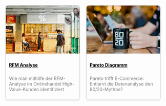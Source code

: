 

<div style="display: flex; flex-wrap: wrap; gap: 20px; justify-content: center;">

  <div style="flex: 0 0 calc(50% - 20px); box-sizing: border-box; border: 1px solid #ccc; border-radius: 8px; overflow: hidden; box-shadow: 0 2px 5px rgba(0,0,0,0.1);">
    <a href="rfm_1.html">
      <img src="../assets/img/rfm_1_01.jpg" alt="RFM Analysis" style="width: 100%; height: 150px; object-fit: cover;">
      <p style="padding: 10px; text-align: left; color: #000000; font-weight: bold; margin-bottom: 0px;">RFM Analyse</p>
      </a>
      <p class=clamp-text; style="padding: 10px; text-align: left; color: #808080; margin-top: 5px;">Wie man mithilfe der RFM-Analyse im Onlinehandel High-Value-Kunden identifiziert</p>
  </div>

  <div style="flex: 0 0 calc(50% - 20px); box-sizing: border-box; border: 1px solid #ccc; border-radius: 8px; overflow: hidden; box-shadow: 0 2px 5px rgba(0,0,0,0.1);">
    <a href="pareto_1.html">
      <img src="../assets/img/pareto_1_0.jpg" alt="Pareto Analysis" style="width: 100%; height: 150px; object-fit: cover;">
      <p style="padding: 10px; text-align: left; color: #000000; font-weight: bold; margin-bottom: 0px;">Pareto Diagramm</p>
    </a>
      <p class=clamp-text; style="padding: 10px; text-align: left; color: #808080; margin-top: 5px;">Pareto trifft E-Commerce: Entlarvt die Datenanalyse den 80/20-Mythos?</p>
  </div>

  <!-- Repeat for other projects -->

</div>
